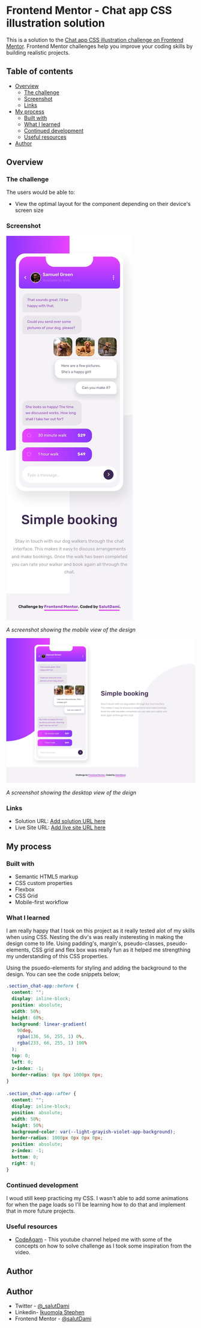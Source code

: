 # Frontend Mentor - Chat app CSS illustration solution

This is a solution to the [Chat app CSS illustration challenge on Frontend Mentor](https://www.frontendmentor.io/challenges/chat-app-css-illustration-O5auMkFqY). Frontend Mentor challenges help you improve your coding skills by building realistic projects.

## Table of contents

- [Overview](#overview)
  - [The challenge](#the-challenge)
  - [Screenshot](#screenshot)
  - [Links](#links)
- [My process](#my-process)
  - [Built with](#built-with)
  - [What I learned](#what-i-learned)
  - [Continued development](#continued-development)
  - [Useful resources](#useful-resources)
- [Author](#author)

## Overview

### The challenge

The users would be able to:

- View the optimal layout for the component depending on their device's screen size

### Screenshot

![Mobile View](./screenshots/Mobile.jpeg)

_A screenshot showing the mobile view of the design_

![Desktop View](./screenshots/Desktop.jpeg)

_A screenshot showing the desktop view of the deign_

### Links

- Solution URL: [Add solution URL here](https://github.com/salutDami/chat-app)
- Live Site URL: [Add live site URL here](https://salutdami.github.io/chat-app/)

## My process

### Built with

- Semantic HTML5 markup
- CSS custom properties
- Flexbox
- CSS Grid
- Mobile-first workflow

### What I learned

I am really happy that I took on this project as it really tested alot of my skills when using CSS. Nesting the div's was really insteresting in making the design come to life. Using padding's, margin's, pseudo-classes, pseudo-elements, CSS grid and flex box was really fun as it helped me strengthing my understanding of this CSS properties.

Using the psuedo-elements for styling and adding the background to the design. You can see the code snippets below;

```css
.section_chat-app::before {
  content: "";
  display: inline-block;
  position: absolute;
  width: 50%;
  height: 60%;
  background: linear-gradient(
    90deg,
    rgba(136, 56, 255, 1) 0%,
    rgba(233, 66, 255, 1) 100%
  );
  top: 0;
  left: 0;
  z-index: -1;
  border-radius: 0px 0px 1000px 0px;
}

.section_chat-app::after {
  content: "";
  display: inline-block;
  position: absolute;
  width: 50%;
  height: 50%;
  background-color: var(--light-grayish-violet-app-background);
  border-radius: 1000px 0px 0px 0px;
  position: absolute;
  z-index: -1;
  bottom: 0;
  right: 0;
}
```

### Continued development

I woud still keep practicing my CSS. I wasn't able to add some animations for when the page loads so I'll be learning how to do that and implement that in more future projects.

### Useful resources

- [CodeAgam](https://www.youtube.com/watch?v=3snWNzmbpus) - This youtube channel helped me with some of the concepts on how to solve challenge as I took some inspiration from the video.

## Author

## Author

- Twitter - [@\_salutDami](https://www.twitter.com/_salutDami)
- Linkedin- [Ikuomola Stephen](https://www.linkedin.com/in/ikuomola-stephen/)
- Frontend Mentor - [@salutDami](https://www.frontendmentor.io/profile/salutDami)
